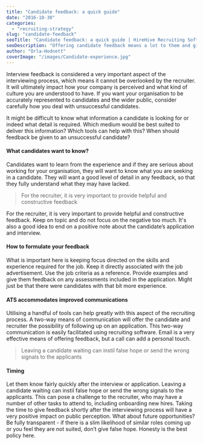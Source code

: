 ```yaml
---
title: "Candidate feedback: a quick guide"
date: "2016-10-30"
categories:
  - "recruiting-strategy"
slug: "candidate-feedback"
seoTitle: "Candidate feedback: a quick guide | HireHive Recruiting Software"
seoDescription: "Offering candidate feedback means a lot to them and gives a good understanding of what your company is about. Here are a few things to keep in mind!"
author: "Orla-Hodnett"
coverImage: "/images/Candidate-experience.jpg"
---
```


Interview feedback is considered a very important aspect of the interviewing process, which means it cannot be overlooked by the recruiter. It will ultimately impact how your company is perceived and what kind of culture you are understood to have. If you want your organisation to be accurately represented to candidates and the wider public, consider carefully how you deal with unsuccessful candidates.

It might be difficult to know what information a candidate is looking for or indeed what detail is required. Which medium would be best suited to deliver this information? Which tools can help with this? When should feedback be given to an unsuccessful candidate?

#### What candidates want to know?

Candidates want to learn from the experience and if they are serious about working for your organisation, they will want to know what you are seeking in a candidate. They will want a good level of detail in any feedback, so that they fully understand what they may have lacked.

> For the recruiter, it is very important to provide helpful and constructive feedback

For the recruiter, it is very important to provide helpful and constructive feedback. Keep on topic and do not focus on the negative too much. It's also a good idea to end on a positive note about the candidate’s application and interview.

#### How to formulate your feedback

What is important here is keeping focus directed on the skills and experience required for the job. Keep it directly associated with the job advertisement. Use the job criteria as a reference. Provide examples and give them feedback on any assessments included in the application. Might just be that there were candidates with that bit more experience.

#### ATS accommodates improved communications

Utilising a handful of tools can help greatly with this aspect of the recruiting process. A two-way means of communication will offer the candidate and recruiter the possibility of following up on an application. This two-way communication is easily facilitated using recruiting software. Email is a very effective means of offering feedback, but a call can add a personal touch.

> Leaving a candidate waiting can instil false hope or send the wrong signals to the applicants

#### Timing

Let them know fairly quickly after the interview or application. Leaving a candidate waiting can instil false hope or send the wrong signals to the applicants. This can pose a challenge to the recruiter, who may have a number of other tasks to attend to, including onboarding new hires. Taking the time to give feedback shortly after the interviewing process will have a very positive impact on public perception. What about future opportunities? Be fully transparent - if there is a slim likelihood of similar roles coming up or you feel they are not suited, don’t give false hope. Honesty is the best policy here.
